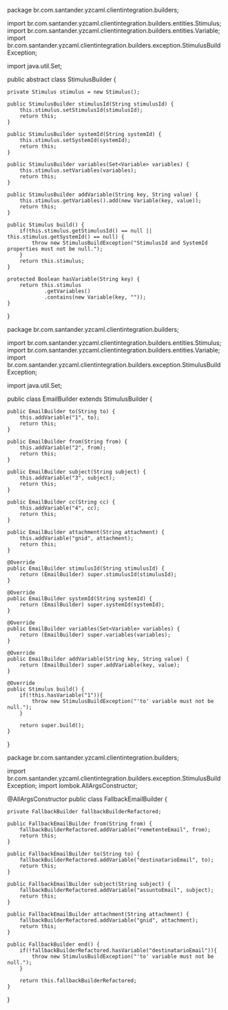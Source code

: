 package br.com.santander.yzcaml.clientintegration.builders;

import br.com.santander.yzcaml.clientintegration.builders.entities.Stimulus;
import br.com.santander.yzcaml.clientintegration.builders.entities.Variable;
import br.com.santander.yzcaml.clientintegration.builders.exception.StimulusBuildException;

import java.util.Set;

public abstract class StimulusBuilder {

    private Stimulus stimulus = new Stimulus();

    public StimulusBuilder stimulusId(String stimulusId) {
        this.stimulus.setStimulusId(stimulusId);
        return this;
    }

    public StimulusBuilder systemId(String systemId) {
        this.stimulus.setSystemId(systemId);
        return this;
    }

    public StimulusBuilder variables(Set<Variable> variables) {
        this.stimulus.setVariables(variables);
        return this;
    }

    public StimulusBuilder addVariable(String key, String value) {
        this.stimulus.getVariables().add(new Variable(key, value));
        return this;
    }

    public Stimulus build() {
        if(this.stimulus.getStimulusId() == null || this.stimulus.getSystemId() == null) {
            throw new StimulusBuildException("StimulusId and SystemId properties must not be null.");
        }
        return this.stimulus;
    }

    protected Boolean hasVariable(String key) {
        return this.stimulus
                .getVariables()
                .contains(new Variable(key, ""));
    }

}


package br.com.santander.yzcaml.clientintegration.builders;

import br.com.santander.yzcaml.clientintegration.builders.entities.Stimulus;
import br.com.santander.yzcaml.clientintegration.builders.entities.Variable;
import br.com.santander.yzcaml.clientintegration.builders.exception.StimulusBuildException;

import java.util.Set;

public class EmailBuilder extends StimulusBuilder {

    public EmailBuilder to(String to) {
        this.addVariable("1", to);
        return this;
    }

    public EmailBuilder from(String from) {
        this.addVariable("2", from);
        return this;
    }

    public EmailBuilder subject(String subject) {
        this.addVariable("3", subject);
        return this;
    }

    public EmailBuilder cc(String cc) {
        this.addVariable("4", cc);
        return this;
    }

    public EmailBuilder attachment(String attachment) {
        this.addVariable("gnid", attachment);
        return this;
    }

    @Override
    public EmailBuilder stimulusId(String stimulusId) {
        return (EmailBuilder) super.stimulusId(stimulusId);
    }

    @Override
    public EmailBuilder systemId(String systemId) {
        return (EmailBuilder) super.systemId(systemId);
    }

    @Override
    public EmailBuilder variables(Set<Variable> variables) {
        return (EmailBuilder) super.variables(variables);
    }

    @Override
    public EmailBuilder addVariable(String key, String value) {
        return (EmailBuilder) super.addVariable(key, value);
    }

    @Override
    public Stimulus build() {
        if(!this.hasVariable("1")){
            throw new StimulusBuildException("'to' variable must not be null.");
        }

        return super.build();
    }
}


package br.com.santander.yzcaml.clientintegration.builders;

import br.com.santander.yzcaml.clientintegration.builders.exception.StimulusBuildException;
import lombok.AllArgsConstructor;

@AllArgsConstructor
public class FallbackEmailBuilder {

    private FallbackBuilder fallbackBuilderRefactored;

    public FallbackEmailBuilder from(String from) {
        fallbackBuilderRefactored.addVariable("remetenteEmail", from);
        return this;
    }

    public FallbackEmailBuilder to(String to) {
        fallbackBuilderRefactored.addVariable("destinatarioEmail", to);
        return this;
    }

    public FallbackEmailBuilder subject(String subject) {
        fallbackBuilderRefactored.addVariable("assuntoEmail", subject);
        return this;
    }

    public FallbackEmailBuilder attachment(String attachment) {
        fallbackBuilderRefactored.addVariable("gnid", attachment);
        return this;
    }

    public FallbackBuilder end() {
        if(!fallbackBuilderRefactored.hasVariable("destinatarioEmail")){
            throw new StimulusBuildException("'to' variable must not be null.");
        }

        return this.fallbackBuilderRefactored;
    }

}
